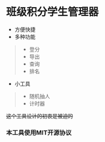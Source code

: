 # 班级积分学生管理器

- 方便快捷
- 多种功能
> - 登分
> - 导出
> - 查询
> - 排名
- 小工具
> - 随机抽人
> - 计时器

~~这个工具设计的初衷是被迫的~~

### 本工具使用MIT开源协议
